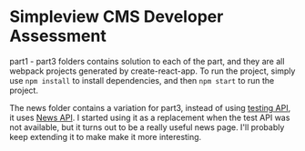 # Simpleview CMS Developer Assessment

part1 - part3 folders contains solution to each of the part, and they are all webpack projects generated by create-react-app. To run the project, simply use `npm install` to install dependencies, and then `npm start` to run the project.

The news folder contains a variation for part3, instead of using [testing API](https://sv-reqres.now.sh/), it uses [News API](https://newsapi.org/). I started using it as a replacement when the test API was not available, but it turns out to be a really useful news page. I'll probably keep extending it to make make it more interesting.